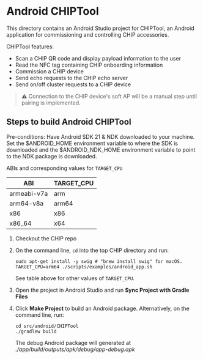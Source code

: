 # Android CHIPTool

This directory contains an Android Studio project for CHIPTool, an Android application for commissioning and controlling CHIP accessories.

CHIPTool features: 
- Scan a CHIP QR code and display payload information to the user
- Read the NFC tag containing CHIP onboarding information
- Commission a CHIP device
- Send echo requests to the CHIP echo server
- Send on/off cluster requests to a CHIP device

> :warning: Connection to the CHIP device's soft AP will be a manual step until
> pairing is implemented.

## Steps to build Android CHIPTool

Pre-conditions: Have Android SDK 21 & NDK downloaded to your machine. Set the
\$ANDROID_HOME environment variable to where the SDK is downloaded and the
\$ANDROID_NDK_HOME environment variable to point to the NDK package is
downloaded.

ABIs and corresponding values for `TARGET_CPU`

| ABI         | TARGET_CPU |
| ----------- | ---------- |
| armeabi-v7a | arm        |
| arm64-v8a   | arm64      |
| x86         | x86        |
| x86_64      | x64        |

1. Checkout the CHIP repo

2. On the command line, `cd` into the top CHIP directory and run:

    ```shell
    sudo apt-get install -y swig # "brew install swig" for macOS.
    TARGET_CPU=arm64 ./scripts/examples/android_app.sh
    ```

    See table above for other values of `TARGET_CPU`.

3. Open the project in Android Studio and run **Sync Project with Gradle Files**

4. Click **Make Project** to build an Android package. Alternatively, on the command line, run:

    ```shell
    cd src/android/CHIPTool
    ./gradlew build
    ```

    The debug Android package will generated at _./app/build/outputs/apk/debug/app-debug.apk_

